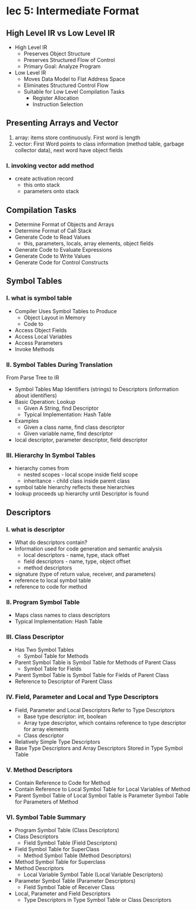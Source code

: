 # lec 5: Intermediate Format
## High Level IR vs Low Level IR
- High Level IR
    - Preserves Object Structure
    - Preserves Structured Flow of Control
    - Primary Goal: Analyze Program
- Low Level IR
    - Moves Data Model to Flat Address Space
    - Eliminates Structured Control Flow
    - Suitable for Low Level Compilation Tasks
        - Register Allocation
        - Instruction Selection
## Presenting Arrays and Vector
1. array: items store continuously. First word is length
2. vector: First Word points to class information (method table, garbage collector data), next word have object fields
### I. invoking vector add method
- create activation record
    - this onto stack
    - parameters onto stack
## Compilation Tasks
- Determine Format of Objects and Arrays
- Determine Format of Call Stack
- Generate Code to Read Values
    - this, parameters, locals, array elements, object fields
- Generate Code to Evaluate Expressions
- Generate Code to Write Values
- Generate Code for Control Constructs
## Symbol Tables
### I. what is symbol table
- Compiler Uses Symbol Tables to Produce
    - Object Layout in Memory
    - Code to
- Access Object Fields
- Access Local Variables
- Access Parameters
- Invoke Methods
### II. Symbol Tables During Translation
From Parse Tree to IR
- Symbol Tables Map Identifiers (strings) to Descriptors (information about identifiers)
- Basic Operation: Lookup
    - Given A String, find Descriptor
    - Typical Implementation: Hash Table
- Examples
    - Given a class name, find class descriptor
    - Given variable name, find descriptor
- local descriptor, parameter descriptor, field descriptor
### III. Hierarchy In Symbol Tables
- hierarchy comes from
    - nested scopes - local scope inside field scope
    - inheritance - child class inside parent class
- symbol table hierarchy reflects these hierarchies
- lookup proceeds up hierarchy until Descriptor is found
## Descriptors
### I. what is descriptor
- What do descriptors contain?
- Information used for code generation and semantic analysis
    - local descriptors - name, type, stack offset
    - field descriptors - name, type, object offset
    - method descriptors
- signature (type of return value, receiver, and parameters)
- reference to local symbol table
- reference to code for method
### II. Program Symbol Table
- Maps class names to class descriptors
- Typical Implementation: Hash Table
### III. Class Descriptor
- Has Two Symbol Tables
    - Symbol Table for Methods
- Parent Symbol Table is Symbol Table for Methods of Parent Class
    - Symbol Table for Fields
- Parent Symbol Table is Symbol Table for Fields of
Parent Class
- Reference to Descriptor of Parent Class
### IV. Field, Parameter and Local and Type Descriptors
- Field, Parameter and Local Descriptors Refer to Type Descriptors
    - Base type descriptor: int, boolean
    - Array type descriptor, which contains reference to type descriptor for array elements
    - Class descriptor
- Relatively Simple Type Descriptors
- Base Type Descriptors and Array Descriptors
Stored in Type Symbol Table
### V. Method Descriptors
- Contain Reference to Code for Method
- Contain Reference to Local Symbol Table for Local Variables of Method
- Parent Symbol Table of Local Symbol Table is Parameter Symbol Table for Parameters of Method
### VI. Symbol Table Summary
- Program Symbol Table (Class Descriptors)
- Class Descriptors
    - Field Symbol Table (Field Descriptors)
- Field Symbol Table for SuperClass
    - Method Symbol Table (Method Descriptors)
- Method Symbol Table for Superclass
- Method Descriptors
    - Local Variable Symbol Table (Local Variable Descriptors)
- Parameter Symbol Table (Parameter Descriptors)
    - Field Symbol Table of Receiver Class
- Local, Parameter and Field Descriptors
    - Type Descriptors in Type Symbol Table or Class Descriptors

